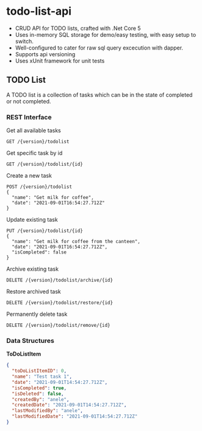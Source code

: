 # todo-list-api
-  CRUD API for TODO lists, crafted with .Net Core 5
-  Uses in-memory SQL storage for demo/easy testing, with easy setup to switch.
-  Well-configured to cater for raw sql query excecution with dapper.
-  Supports api versioning
-  Uses xUnit framework for unit tests

## TODO List
A TODO list is a collection of tasks which can be in the state of completed or not completed.

### REST Interface

Get all available tasks 
```http
GET /{version}/todolist
```

Get specific task by id
```http
GET /{version}/todolist/{id}
```

Create a new task 
```http
POST /{version}/todolist
{
  "name": "Get milk for coffee",
  "date": "2021-09-01T16:54:27.712Z"
}
```

Update existing task
```http
PUT /{version}/todolist/{id}
{
  "name": "Get milk for coffee from the canteen",
  "date": "2021-09-01T16:54:27.712Z",
  "isCompleted": false
}
```

Archive existing task
```http
DELETE /{version}/todolist/archive/{id}
```

Restore archived task
```http
DELETE /{version}/todolist/restore/{id}
```

Permanently delete task
```http
DELETE /{version}/todolist/remove/{id}
```

### Data Structures

**ToDoListItem**
```json
{
  "toDoListItemID": 0,
  "name": "Test task 1",
  "date": "2021-09-01T14:54:27.712Z",
  "isCompleted": true,
  "isDeleted": false,
  "createdBy": "anele",
  "createdDate": "2021-09-01T14:54:27.712Z",
  "lastModifiedBy": "anele",
  "lastModifiedDate": "2021-09-01T14:54:27.712Z"
}
```
